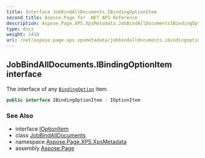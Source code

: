 ```yaml
---
title: Interface JobBindAllDocuments.IBindingOptionItem
second_title: Aspose.Page for .NET API Reference
description: Aspose.Page.XPS.XpsMetadata.JobBindAllDocumentsIBindingOptionItem interface. The interface of any BindingOption item
type: docs
weight: 1410
url: /net/aspose.page.xps.xpsmetadata/jobbindalldocuments.ibindingoptionitem/
---
```

## JobBindAllDocuments.IBindingOptionItem interface

The interface of any [`BindingOption`](../jobbindalldocuments.bindingoption/) item.

```csharp
public interface IBindingOptionItem : IOptionItem
```

### See Also

* interface [IOptionItem](../ioptionitem/)
* class [JobBindAllDocuments](../jobbindalldocuments/)
* namespace [Aspose.Page.XPS.XpsMetadata](../../aspose.page.xps.xpsmetadata/)
* assembly [Aspose.Page](../../)


